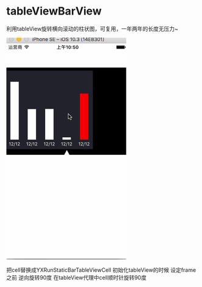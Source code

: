 # tableViewBarView
利用tableView旋转横向滚动的柱状图，可复用，一年两年的长度无压力~


![image](https://github.com/shuaishuaihenan/tableViewBarView/blob/master/tableView%E6%A8%AA%E5%90%91%E7%BF%BB%E8%BD%AC%E6%9F%B1%E7%8A%B6%E5%9B%BE%E5%A4%8D%E7%94%A81.gif)


把cell替换成YXRunStaticBarTableViewCell
初始化tableView的时候 设定frame之前 逆向旋转90度
在tableView代理中cell顺时针旋转90度
